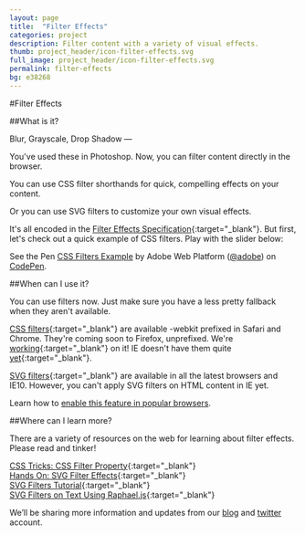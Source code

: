 ```yaml
---
layout: page
title:  "Filter Effects"
categories: project
description: Filter content with a variety of visual effects.
thumb: project_header/icon-filter-effects.svg
full_image: project_header/icon-filter-effects.svg
permalink: filter-effects
bg: e38268
---
```

#Filter Effects

##What is it?

Blur, Grayscale, Drop Shadow &mdash;

You've used these in Photoshop. Now, you can filter content directly in the browser.

You can use CSS filter shorthands for quick, compelling effects on your content.

Or you can use SVG filters to customize your own visual effects.

It's all encoded in the [Filter Effects Specification](http://www.w3.org/TR/filter-effects/){:target="_blank"}. But first, let's check out a quick example of CSS filters. Play with the slider below:

<p data-height="289" data-theme-id="0" data-slug-hash="KyEpe" data-default-tab="result" class='codepen'>See the Pen <a href='http://codepen.io/adobe/pen/KyEpe/'>CSS Filters Example</a> by Adobe Web Platform (<a href='http://codepen.io/adobe'>@adobe</a>) on <a href='http://codepen.io'>CodePen</a>.</p>
<script async src="//codepen.io/assets/embed/ei.js"></script>

##When can I use it?

You can use filters now. Just make sure you have a less pretty fallback when they aren't available.

[CSS filters](http://caniuse.com/#feat=css-filters){:target="_blank"} are available -webkit prefixed in Safari and Chrome.
They're coming soon to Firefox, unprefixed. We're [working](https://bugzilla.mozilla.org/show_bug.cgi?id=869828){:target="_blank"} on it!
IE doesn't have them quite [yet](http://status.modern.ie/filters?term=filter){:target="_blank"}.

[SVG filters](http://caniuse.com/#feat=svg-filters){:target="_blank"} are available in all the latest browsers and IE10. However, you can't apply SVG filters on HTML content in IE yet.

Learn how to [enable this feature in popular browsers](http://webplatform.adobe.com/enable/).

##Where can I learn more?

There are a variety of resources on the web for learning about filter effects. Please read and tinker!

[CSS Tricks: CSS Filter Property](http://css-tricks.com/almanac/properties/f/filter/){:target="_blank"}
<br/>
[Hands On: SVG Filter Effects](http://ie.microsoft.com/testdrive/graphics/hands-on-css3/hands-on_svg-filter-effects.htm){:target="_blank"}
<br/>
[SVG Filters Tutorial](http://tutorials.jenkov.com/svg/filters.html){:target="_blank"}
<br/>
[SVG Filters on Text Using Raphael.js](http://css-tricks.com/svg-filters-on-text/){:target="_blank"}

We’ll be sharing more information and updates from our [blog](http://blogs.adobe.com/webplatform/) and [twitter](https://twitter.com/adobeweb) account.

